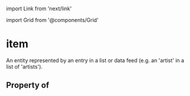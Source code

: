 import Link from 'next/link'
  
import Grid from '@components/Grid'

# item

An entity represented by an entry in a list or data feed (e.g. an 'artist' in a list of 'artists').

## Property of



